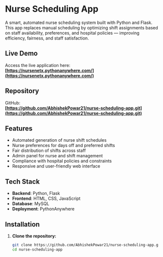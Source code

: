 # Nurse Scheduling App

A smart, automated nurse scheduling system built with Python and Flask. This app replaces manual scheduling by optimizing shift assignments based on staff availability, preferences, and hospital policies — improving efficiency, fairness, and staff satisfaction.

## Live Demo

Access the live application here:  
**[https://nursenetx.pythonanywhere.com/](https://nursenetx.pythonanywhere.com/)**

## Repository

GitHub:  
**[https://github.com/AbhishekPowar21/nurse-scheduling-app.git](https://github.com/AbhishekPowar21/nurse-scheduling-app.git)**

## Features

- Automated generation of nurse shift schedules
- Nurse preferences for days off and preferred shifts
- Fair distribution of shifts across staff
- Admin panel for nurse and shift management
- Compliance with hospital policies and constraints
- Responsive and user-friendly web interface

## Tech Stack

- **Backend**: Python, Flask
- **Frontend**: HTML, CSS, JavaScript
- **Database**: MySQL
- **Deployment**: PythonAnywhere

## Installation

1. **Clone the repository:**

   ```bash
   git clone https://github.com/AbhishekPowar21/nurse-scheduling-app.git
   cd nurse-scheduling-app
